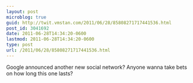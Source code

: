 ```yaml
---
layout: post
microblog: true
guid: http://twit.vmstan.com/2011/06/28/85808271717441536.html
post_id: 3041692
date: 2011-06-28T14:34:20-0600
lastmod: 2011-06-28T14:34:20-0600
type: post
url: /2011/06/28/85808271717441536.html
---
```

Google announced another new social network? Anyone wanna take bets on how long this one lasts?
